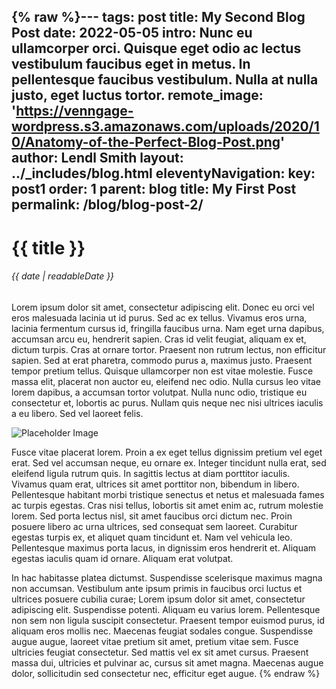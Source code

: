 {% raw %}---
tags: post
title: My Second Blog Post
date: 2022-05-05
intro: Nunc eu ullamcorper orci. Quisque eget odio ac lectus vestibulum faucibus eget in metus. In pellentesque faucibus vestibulum. Nulla at nulla justo, eget luctus tortor.
remote_image: 'https://venngage-wordpress.s3.amazonaws.com/uploads/2020/10/Anatomy-of-the-Perfect-Blog-Post.png'
author: Lendl Smith
layout: ../_includes/blog.html
eleventyNavigation:
  key: post1
  order: 1
  parent: blog
  title: My First Post
permalink: /blog/blog-post-2/
---

# {{ title }}
###### {{ date | readableDate }}

Lorem ipsum dolor sit amet, consectetur adipiscing elit. Donec eu orci vel eros malesuada lacinia ut id purus. Sed ac ex tellus. Vivamus eros urna, lacinia fermentum cursus id, fringilla faucibus urna. Nam eget urna dapibus, accumsan arcu eu, hendrerit sapien. Cras id velit feugiat, aliquam ex et, dictum turpis. Cras at ornare tortor. Praesent non rutrum lectus, non efficitur sapien. Sed at erat pharetra, commodo purus a, maximus justo. Praesent tempor pretium tellus. Quisque ullamcorper non est vitae molestie. Fusce massa elit, placerat non auctor eu, eleifend nec odio. Nulla cursus leo vitae lorem dapibus, a accumsan tortor volutpat. Nulla nunc odio, tristique eu consectetur et, lobortis ac purus. Nullam quis neque nec nisi ultrices iaculis a eu libero. Sed vel laoreet felis.

![Placeholder Image](https://www.mapix.com/wp-content/uploads/2018/04/1200x400.png)

Fusce vitae placerat lorem. Proin a ex eget tellus dignissim pretium vel eget erat. Sed vel accumsan neque, eu ornare ex. Integer tincidunt nulla erat, sed eleifend ligula rutrum quis. In sagittis lectus at diam porttitor iaculis. Vivamus quam erat, ultrices sit amet porttitor non, bibendum in libero. Pellentesque habitant morbi tristique senectus et netus et malesuada fames ac turpis egestas. Cras nisi tellus, lobortis sit amet enim ac, rutrum molestie lorem. Sed porta lectus nisl, sit amet faucibus orci dictum nec. Proin posuere libero ac urna ultrices, sed consequat sem laoreet. Curabitur egestas turpis ex, et aliquet quam tincidunt et. Nam vel vehicula leo. Pellentesque maximus porta lacus, in dignissim eros hendrerit et. Aliquam egestas iaculis quam id ornare. Aliquam erat volutpat.

In hac habitasse platea dictumst. Suspendisse scelerisque maximus magna non accumsan. Vestibulum ante ipsum primis in faucibus orci luctus et ultrices posuere cubilia curae; Lorem ipsum dolor sit amet, consectetur adipiscing elit. Suspendisse potenti. Aliquam eu varius lorem. Pellentesque non sem non ligula suscipit consectetur. Praesent tempor euismod purus, id aliquam eros mollis nec. Maecenas feugiat sodales congue. Suspendisse augue augue, laoreet vitae pretium sit amet, pretium vitae sem. Fusce ultricies feugiat consectetur. Sed mattis vel ex sit amet cursus. Praesent massa dui, ultricies et pulvinar ac, cursus sit amet magna. Maecenas augue dolor, sollicitudin sed consectetur nec, efficitur eget augue.
{% endraw %}
